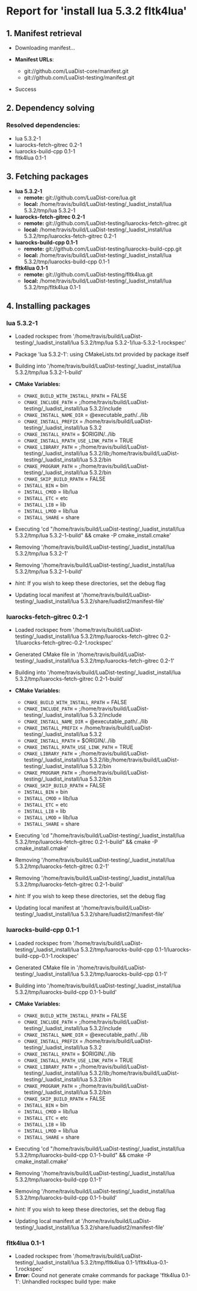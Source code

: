 # Report for 'install lua 5.3.2 fltk4lua'


## 1. Manifest retrieval

- Downloading manifest...

- **Manifest URLs**:
    - git://github.com/LuaDist-core/manifest.git
    - git://github.com/LuaDist-testing/manifest.git
- Success

## 2. Dependency solving


### Resolved dependencies:
- lua 5.3.2-1
- luarocks-fetch-gitrec 0.2-1
- luarocks-build-cpp 0.1-1
- fltk4lua 0.1-1

## 3. Fetching packages

- **lua 5.3.2-1**
    - **remote:** git://github.com/LuaDist-core/lua.git
    - **local:** /home/travis/build/LuaDist-testing/_luadist_install/lua 5.3.2/tmp/lua 5.3.2-1
- **luarocks-fetch-gitrec 0.2-1**
    - **remote:** git://github.com/LuaDist-testing/luarocks-fetch-gitrec.git
    - **local:** /home/travis/build/LuaDist-testing/_luadist_install/lua 5.3.2/tmp/luarocks-fetch-gitrec 0.2-1
- **luarocks-build-cpp 0.1-1**
    - **remote:** git://github.com/LuaDist-testing/luarocks-build-cpp.git
    - **local:** /home/travis/build/LuaDist-testing/_luadist_install/lua 5.3.2/tmp/luarocks-build-cpp 0.1-1
- **fltk4lua 0.1-1**
    - **remote:** git://github.com/LuaDist-testing/fltk4lua.git
    - **local:** /home/travis/build/LuaDist-testing/_luadist_install/lua 5.3.2/tmp/fltk4lua 0.1-1

## 4. Installing packages


### lua 5.3.2-1
- Loaded rockspec from '/home/travis/build/LuaDist-testing/_luadist_install/lua 5.3.2/tmp/lua 5.3.2-1/lua-5.3.2-1.rockspec'
- Package 'lua 5.3.2-1': using CMakeLists.txt provided by package itself
- Building into '/home/travis/build/LuaDist-testing/_luadist_install/lua 5.3.2/tmp/lua 5.3.2-1-build'
- **CMake Variables:**
    - `CMAKE_BUILD_WITH_INSTALL_RPATH` = FALSE
    - `CMAKE_INCLUDE_PATH` = ;/home/travis/build/LuaDist-testing/_luadist_install/lua 5.3.2/include
    - `CMAKE_INSTALL_NAME_DIR` = @executable_path/../lib
    - `CMAKE_INSTALL_PREFIX` = /home/travis/build/LuaDist-testing/_luadist_install/lua 5.3.2
    - `CMAKE_INSTALL_RPATH` = $ORIGIN/../lib
    - `CMAKE_INSTALL_RPATH_USE_LINK_PATH` = TRUE
    - `CMAKE_LIBRARY_PATH` = ;/home/travis/build/LuaDist-testing/_luadist_install/lua 5.3.2/lib;/home/travis/build/LuaDist-testing/_luadist_install/lua 5.3.2/bin
    - `CMAKE_PROGRAM_PATH` = ;/home/travis/build/LuaDist-testing/_luadist_install/lua 5.3.2/bin
    - `CMAKE_SKIP_BUILD_RPATH` = FALSE
    - `INSTALL_BIN` = bin
    - `INSTALL_CMOD` = lib/lua
    - `INSTALL_ETC` = etc
    - `INSTALL_LIB` = lib
    - `INSTALL_LMOD` = lib/lua
    - `INSTALL_SHARE` = share
- Executing 'cd "/home/travis/build/LuaDist-testing/_luadist_install/lua 5.3.2/tmp/lua 5.3.2-1-build" && cmake -P cmake_install.cmake'
- Removing '/home/travis/build/LuaDist-testing/_luadist_install/lua 5.3.2/tmp/lua 5.3.2-1'
- Removing '/home/travis/build/LuaDist-testing/_luadist_install/lua 5.3.2/tmp/lua 5.3.2-1-build'

- *hint:* If you wish to keep these directories, set the debug flag
- Updating local manifest at '/home/travis/build/LuaDist-testing/_luadist_install/lua 5.3.2/share/luadist2/manifest-file'

### luarocks-fetch-gitrec 0.2-1
- Loaded rockspec from '/home/travis/build/LuaDist-testing/_luadist_install/lua 5.3.2/tmp/luarocks-fetch-gitrec 0.2-1/luarocks-fetch-gitrec-0.2-1.rockspec'
- Generated CMake file in '/home/travis/build/LuaDist-testing/_luadist_install/lua 5.3.2/tmp/luarocks-fetch-gitrec 0.2-1'
- Building into '/home/travis/build/LuaDist-testing/_luadist_install/lua 5.3.2/tmp/luarocks-fetch-gitrec 0.2-1-build'
- **CMake Variables:**
    - `CMAKE_BUILD_WITH_INSTALL_RPATH` = FALSE
    - `CMAKE_INCLUDE_PATH` = ;/home/travis/build/LuaDist-testing/_luadist_install/lua 5.3.2/include
    - `CMAKE_INSTALL_NAME_DIR` = @executable_path/../lib
    - `CMAKE_INSTALL_PREFIX` = /home/travis/build/LuaDist-testing/_luadist_install/lua 5.3.2
    - `CMAKE_INSTALL_RPATH` = $ORIGIN/../lib
    - `CMAKE_INSTALL_RPATH_USE_LINK_PATH` = TRUE
    - `CMAKE_LIBRARY_PATH` = ;/home/travis/build/LuaDist-testing/_luadist_install/lua 5.3.2/lib;/home/travis/build/LuaDist-testing/_luadist_install/lua 5.3.2/bin
    - `CMAKE_PROGRAM_PATH` = ;/home/travis/build/LuaDist-testing/_luadist_install/lua 5.3.2/bin
    - `CMAKE_SKIP_BUILD_RPATH` = FALSE
    - `INSTALL_BIN` = bin
    - `INSTALL_CMOD` = lib/lua
    - `INSTALL_ETC` = etc
    - `INSTALL_LIB` = lib
    - `INSTALL_LMOD` = lib/lua
    - `INSTALL_SHARE` = share
- Executing 'cd "/home/travis/build/LuaDist-testing/_luadist_install/lua 5.3.2/tmp/luarocks-fetch-gitrec 0.2-1-build" && cmake -P cmake_install.cmake'
- Removing '/home/travis/build/LuaDist-testing/_luadist_install/lua 5.3.2/tmp/luarocks-fetch-gitrec 0.2-1'
- Removing '/home/travis/build/LuaDist-testing/_luadist_install/lua 5.3.2/tmp/luarocks-fetch-gitrec 0.2-1-build'

- *hint:* If you wish to keep these directories, set the debug flag
- Updating local manifest at '/home/travis/build/LuaDist-testing/_luadist_install/lua 5.3.2/share/luadist2/manifest-file'

### luarocks-build-cpp 0.1-1
- Loaded rockspec from '/home/travis/build/LuaDist-testing/_luadist_install/lua 5.3.2/tmp/luarocks-build-cpp 0.1-1/luarocks-build-cpp-0.1-1.rockspec'
- Generated CMake file in '/home/travis/build/LuaDist-testing/_luadist_install/lua 5.3.2/tmp/luarocks-build-cpp 0.1-1'
- Building into '/home/travis/build/LuaDist-testing/_luadist_install/lua 5.3.2/tmp/luarocks-build-cpp 0.1-1-build'
- **CMake Variables:**
    - `CMAKE_BUILD_WITH_INSTALL_RPATH` = FALSE
    - `CMAKE_INCLUDE_PATH` = ;/home/travis/build/LuaDist-testing/_luadist_install/lua 5.3.2/include
    - `CMAKE_INSTALL_NAME_DIR` = @executable_path/../lib
    - `CMAKE_INSTALL_PREFIX` = /home/travis/build/LuaDist-testing/_luadist_install/lua 5.3.2
    - `CMAKE_INSTALL_RPATH` = $ORIGIN/../lib
    - `CMAKE_INSTALL_RPATH_USE_LINK_PATH` = TRUE
    - `CMAKE_LIBRARY_PATH` = ;/home/travis/build/LuaDist-testing/_luadist_install/lua 5.3.2/lib;/home/travis/build/LuaDist-testing/_luadist_install/lua 5.3.2/bin
    - `CMAKE_PROGRAM_PATH` = ;/home/travis/build/LuaDist-testing/_luadist_install/lua 5.3.2/bin
    - `CMAKE_SKIP_BUILD_RPATH` = FALSE
    - `INSTALL_BIN` = bin
    - `INSTALL_CMOD` = lib/lua
    - `INSTALL_ETC` = etc
    - `INSTALL_LIB` = lib
    - `INSTALL_LMOD` = lib/lua
    - `INSTALL_SHARE` = share
- Executing 'cd "/home/travis/build/LuaDist-testing/_luadist_install/lua 5.3.2/tmp/luarocks-build-cpp 0.1-1-build" && cmake -P cmake_install.cmake'
- Removing '/home/travis/build/LuaDist-testing/_luadist_install/lua 5.3.2/tmp/luarocks-build-cpp 0.1-1'
- Removing '/home/travis/build/LuaDist-testing/_luadist_install/lua 5.3.2/tmp/luarocks-build-cpp 0.1-1-build'

- *hint:* If you wish to keep these directories, set the debug flag
- Updating local manifest at '/home/travis/build/LuaDist-testing/_luadist_install/lua 5.3.2/share/luadist2/manifest-file'

### fltk4lua 0.1-1
- Loaded rockspec from '/home/travis/build/LuaDist-testing/_luadist_install/lua 5.3.2/tmp/fltk4lua 0.1-1/fltk4lua-0.1-1.rockspec'
- **Error:** Cound not generate cmake commands for package 'fltk4lua 0.1-1': Unhandled rockspec build type: make
